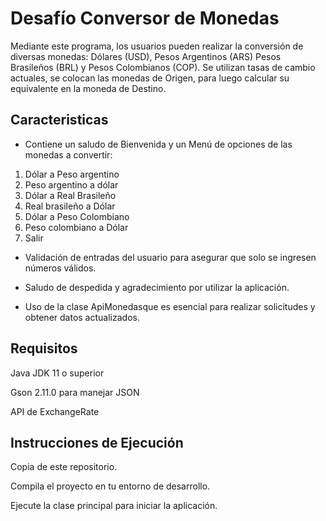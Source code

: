 # Desafío Conversor de Monedas
Mediante este programa, los usuarios pueden realizar la conversión de diversas monedas: Dólares (USD), Pesos Argentinos (ARS) Pesos Brasileños (BRL) y Pesos Colombianos (COP). Se utilizan tasas de cambio actuales, se colocan las monedas de Origen, para luego calcular su equivalente en la moneda de Destino.

## Caracteristicas
- Contiene un saludo de Bienvenida y un Menú de opciones de las monedas a convertir:
1) Dólar a Peso argentino
2) Peso argentino a dólar
3) Dólar a Real Brasileño
4) Real brasileño a Dólar
5) Dólar a Peso Colombiano
6) Peso colombiano a Dólar
7) Salir
   
- Validación de entradas del usuario para asegurar que solo se ingresen números válidos.

- Saludo de despedida y agradecimiento por utilizar la aplicación.

- Uso de la clase ApiMonedasque es esencial para realizar solicitudes y obtener datos actualizados.

## Requisitos
Java JDK 11 o superior

Gson 2.11.0 para manejar JSON

API de ExchangeRate

## Instrucciones de Ejecución
Copia de este repositorio.

Compila el proyecto en tu entorno de desarrollo.

Ejecute la clase principal para iniciar la aplicación.
